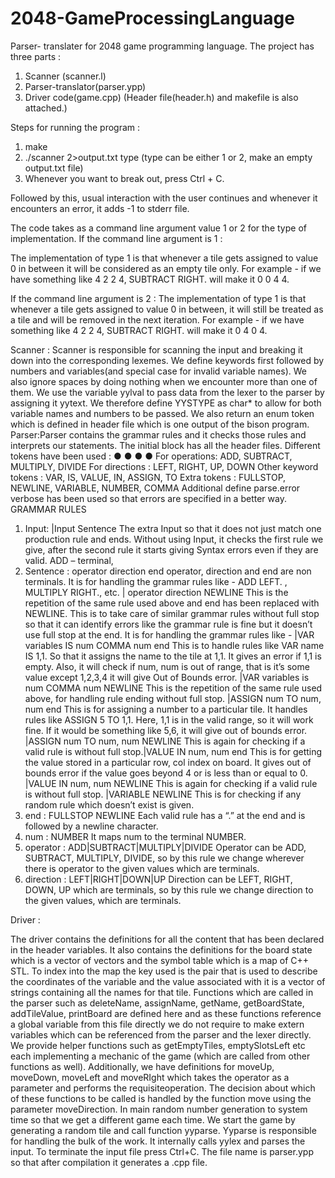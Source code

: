 # 2048-GameProcessingLanguage

Parser- translater for 2048 game programming language.
The project has three parts :
1. Scanner (scanner.l)
2. Parser-translator(parser.ypp)
3. Driver code(game.cpp)
(Header file(header.h) and makefile is also attached.)


Steps for running the program :
1. make
2. ./scanner 2>output.txt type (type can be either 1 or 2, make an empty output.txt file)
3. Whenever you want to break out, press Ctrl + C.

Followed by this, usual interaction with the user continues and whenever it encounters an error,
it adds -1 to stderr file.

The code takes as a command line argument value 1 or 2 for the type of implementation.
If the command line argument is 1 :

The implementation of type 1 is that whenever a tile gets assigned to value 0 in between it will
be considered as an empty tile only.
For example - if we have something like 4 2 2 4, SUBTRACT RIGHT. will make it 0 0 4 4.

If the command line argument is 2 :
The implementation of type 1 is that whenever a tile gets assigned to value 0 in between, it will
still be treated as a tile and will be removed in the next iteration.
For example - if we have something like 4 2 2 4, SUBTRACT RIGHT. will make it 0 4 0 4.

Scanner : Scanner is responsible for scanning the input and breaking it down into the
corresponding lexemes. We define keywords first followed by numbers and variables(and
special case for invalid variable names). We also ignore spaces by doing nothing when we
encounter more than one of them. We use the variable yylval to pass data from the lexer to the
parser by assigning it yytext. We therefore define YYSTYPE as char* to allow for both variable
names and numbers to be passed. We also return an enum token which is defined in header file
which is one output of the bison program.
Parser:Parser contains the grammar rules and it checks those rules and interprets our statements. The
initial block has all the header files.
Different tokens have been used :
●
●
●
●
For operations: ADD, SUBTRACT, MULTIPLY, DIVIDE
For directions : LEFT, RIGHT, UP, DOWN
Other keyword tokens : VAR, IS, VALUE, IN, ASSIGN, TO
Extra tokens : FULLSTOP, NEWLINE, VARIABLE, NUMBER, COMMA
Additional define parse.error verbose has been used so that errors are specified in a better way.
GRAMMAR RULES
1. Input: |Input Sentence
The extra Input so that it does not just match one production rule and ends. Without using Input,
it checks the first rule we give, after the second rule it starts giving Syntax errors even if they are
valid.
ADD – terminal,
2. Sentence : operator direction end
operator, direction and end are non terminals. It is for handling the grammar rules like -
ADD LEFT. , MULTIPLY RIGHT., etc.
| operator direction NEWLINE
This is the repetition of the same rule used above and end has been replaced with NEWLINE.
This is to take care of similar grammar rules without full stop so that it can identify errors like the
grammar rule is fine but it doesn’t use full stop at the end.
It is for handling the grammar rules like -
|VAR variables IS num COMMA num end
This is to handle rules like VAR name IS 1,1. So that it assigns the name to the tile at 1,1. It
gives an error if 1,1 is empty. Also, it will check if num, num is out of range, that is it’s some
value except 1,2,3,4 it will give Out of Bounds error.
|VAR variables is num COMMA num NEWLINE
This is the repetition of the same rule used above, for handling rule ending without full stop.
|ASSIGN num TO num, num end
This is for assigning a number to a particular tile. It handles rules like ASSIGN 5 TO 1,1.
Here, 1,1 is in the valid range, so it will work fine. If it would be something like 5,6, it will give out
of bounds error.
|ASSIGN num TO num, num NEWLINE
This is again for checking if a valid rule is without full stop.|VALUE IN num, num end
This is for getting the value stored in a particular row, col index on board.
It gives out of bounds error if the value goes beyond 4 or is less than or equal to 0.
|VALUE IN num, num NEWLINE
This is again for checking if a valid rule is without full stop.
|VARIABLE NEWLINE
This is for checking if any random rule which doesn’t exist is given.
3. end : FULLSTOP NEWLINE
Each valid rule has a “.” at the end and is followed by a newline character.
4. num : NUMBER
It maps num to the terminal NUMBER.
5. operator : ADD|SUBTRACT|MULTIPLY|DIVIDE
Operator can be ADD, SUBTRACT, MULTIPLY, DIVIDE, so by this rule we change wherever
there is operator to the given values which are terminals.
6. direction : LEFT|RIGHT|DOWN|UP
Direction can be LEFT, RIGHT, DOWN, UP which are terminals, so by this rule we change
direction to the given values, which are terminals.

Driver :

The driver contains the definitions for all the content that has been declared in the header
variables. It also contains the definitions for the board state which is a vector of vectors and the
symbol table which is a map of C++ STL. To index into the map the key used is the pair that is
used to describe the coordinates of the variable and the value associated with it is a vector of
strings containing all the names for that tile.
Functions which are called in the parser such as deleteName, assignName, getName,
getBoardState, addTileValue, printBoard are defined here and as these functions reference a
global variable from this file directly we do not require to make extern variables which can be
referenced from the parser and the lexer directly. We provide helper functions such as
getEmptyTiles, emptySlotsLeft etc each implementing a mechanic of the game (which are called
from other functions as well). Additionally, we have definitions for moveUp, moveDown,
moveLeft and moveRIght which takes the operator as a parameter and performs the requisiteoperation. The decision about which of these functions to be called is handled by the function
move using the parameter moveDirection.
In main random number generation to system time so that we get a different game each time.
We start the game by generating a random tile and call function yyparse. Yyparse is responsible
for handling the bulk of the work. It internally calls yylex and parses the input. To terminate the
input file press Ctrl+C.
The file name is parser.ypp so that after compilation it generates a .cpp file.

